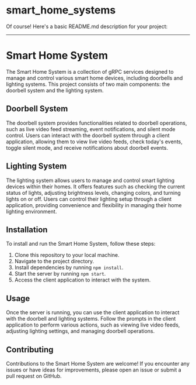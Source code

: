 # smart_home_systems

Of course! Here's a basic README.md description for your project:

---

# Smart Home System

The Smart Home System is a collection of gRPC services designed to manage and control various smart home devices, including doorbells and lighting systems. This project consists of two main components: the doorbell system and the lighting system.

## Doorbell System

The doorbell system provides functionalities related to doorbell operations, such as live video feed streaming, event notifications, and silent mode control. Users can interact with the doorbell system through a client application, allowing them to view live video feeds, check today's events, toggle silent mode, and receive notifications about doorbell events.

## Lighting System

The lighting system allows users to manage and control smart lighting devices within their homes. It offers features such as checking the current status of lights, adjusting brightness levels, changing colors, and turning lights on or off. Users can control their lighting setup through a client application, providing convenience and flexibility in managing their home lighting environment.

## Installation

To install and run the Smart Home System, follow these steps:

1. Clone this repository to your local machine.
2. Navigate to the project directory.
3. Install dependencies by running `npm install`.
4. Start the server by running `npm start`.
5. Access the client application to interact with the system.

## Usage

Once the server is running, you can use the client application to interact with the doorbell and lighting systems. Follow the prompts in the client application to perform various actions, such as viewing live video feeds, adjusting lighting settings, and managing doorbell operations.

## Contributing

Contributions to the Smart Home System are welcome! If you encounter any issues or have ideas for improvements, please open an issue or submit a pull request on GitHub.


